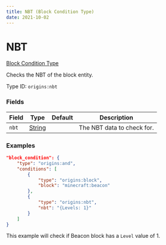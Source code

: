 ```yaml
---
title: NBT (Block Condition Type)
date: 2021-10-02
---
```


# NBT

[Block Condition Type](../block_condition_types.md)

Checks the NBT of the block entity.

Type ID: `origins:nbt`


### Fields

Field | Type | Default | Description
------|------|---------|-------------
`nbt` | [String](../data_types/string.md) | | The NBT data to check for.


### Examples

```json
"block_condition": {
    "type": "origins:and",
    "conditions": [
        {
            "type": "origins:block",
            "block": "minecraft:beacon"
        },
        {
            "type": "origins:nbt",
            "nbt": "{Levels: 1}"
        }
    ]
}
```

This example will check if Beacon block has a `Level` value of 1.

